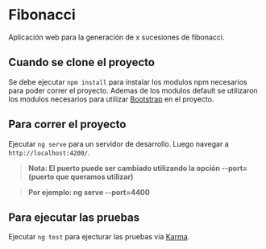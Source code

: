 # Fibonacci

Aplicación web para la generación de x sucesiones de fibonacci.

## Cuando se clone el proyecto

Se debe ejecutar `npm install` para instalar los modulos npm necesarios para poder correr el proyecto. Ademas de los modulos default se utilizaron los modulos necesarios para utilizar [Bootstrap](https://getbootstrap.com/) en el proyecto.

## Para correr el proyecto

Ejecutar `ng serve` para un servidor de desarrollo. Luego navegar a `http://localhost:4200/`. 
>**Nota: El puerto puede ser cambiado utilizando la opción --port=(puerto que queramos utilizar)**

>**Por ejemplo: ng serve --port=4400**
## Para ejecutar las pruebas 

Ejecutar `ng test` para ejecturar las pruebas vía [Karma](https://karma-runner.github.io).


